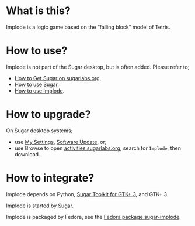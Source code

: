 What is this?
=============

Implode is a logic game based on the “falling block” model of Tetris.

How to use?
===========

Implode is not part of the Sugar desktop, but is often added.  Please refer to;

* [How to Get Sugar on sugarlabs.org](https://sugarlabs.org/),
* [How to use Sugar](https://help.sugarlabs.org/),
* [How to use Implode](https://help.sugarlabs.org/implode.html).

How to upgrade?
===============

On Sugar desktop systems;
* use [My Settings](https://help.sugarlabs.org/my_settings.html), [Software Update](https://help.sugarlabs.org/my_settings.html#software-update), or;
* use Browse to open [activities.sugarlabs.org](https://activities.sugarlabs.org/), search for `Implode`, then download.

How to integrate?
=================

Implode depends on Python, [Sugar Toolkit for GTK+ 3](https://github.com/sugarlabs/sugar-toolkit-gtk3), and GTK+ 3.

Implode is started by [Sugar](https://github.com/sugarlabs/sugar).

Implode is packaged by Fedora, see the [Fedora package sugar-implode](https://src.fedoraproject.org/rpms/sugar-implode).
